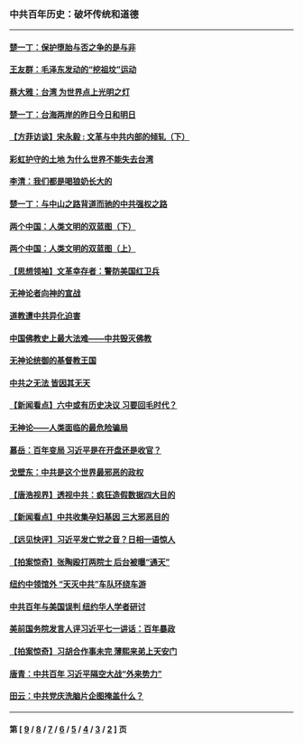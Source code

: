 ### 中共百年历史：破坏传统和道德
---
#### [楚一丁：保护堕胎与否之争的是与非](../../pages/nf1176114/n13815642.md?04260430) 
#### [王友群：毛泽东发动的“挖祖坟”运动](../../pages/nf1176114/n13723639.md?04260430) 
#### [蔡大雅：台湾 为世界点上光明之灯](../../pages/nf1176114/n13531530.md?04260430) 
#### [楚一丁：台海两岸的昨日今日和明日](../../pages/nf1176114/n13531468.md?04260430) 
#### [【方菲访谈】宋永毅 : 文革与中共内部的倾轧（下）](../../pages/nf1176114/n13486836.md?04260430) 
#### [彩虹护守的土地 为什么世界不能失去台湾](../../pages/nf1176114/n13476849.md?04260430) 
#### [李清：我们都是喝狼奶长大的](../../pages/nf1176114/n13471478.md?04260430) 
#### [楚一丁：与中山之路背道而驰的中共强权之路](../../pages/nf1176114/n13437270.md?04260430) 
#### [两个中国：人类文明的双蓝图（下）](../../pages/nf1176114/n13423132.md?04260430) 
#### [两个中国：人类文明的双蓝图（上）](../../pages/nf1176114/n13422687.md?04260430) 
#### [【思想领袖】文革幸存者：警防美国红卫兵](../../pages/nf1176114/n13339289.md?04260430) 
#### [无神论者向神的宣战](../../pages/nf1176114/n13281535.md?04260430) 
#### [道教遭中共异化迫害](../../pages/nf1176114/n13281463.md?04260430) 
#### [中国佛教史上最大法难——中共毁灭佛教](../../pages/nf1176114/n13281397.md?04260430) 
#### [无神论统御的基督教王国](../../pages/nf1176114/n13281280.md?04260430) 
#### [中共之无法 皆因其无天](../../pages/nf1176114/n13281088.md?04260430) 
#### [【新闻看点】六中或有历史决议 习要回毛时代？](../../pages/nf1176114/n13222895.md?04260430) 
#### [无神论——人类面临的最危险骗局](../../pages/nf1176114/n13196137.md?04260430) 
#### [慕岳：百年变局 习近平是在开盘还是收官？](../../pages/nf1176114/n13206516.md?04260430) 
#### [戈壁东：中共是这个世界最邪恶的政权](../../pages/nf1176114/n13085641.md?04260430) 
#### [【唐浩视界】透视中共：疯狂造假数据四大目的](../../pages/nf1176114/n13080590.md?04260430) 
#### [【新闻看点】中共收集孕妇基因 三大邪恶目的](../../pages/nf1176114/n13077182.md?04260430) 
#### [【远见快评】习近平发亡党之音？日相一语惊人](../../pages/nf1176114/n13074809.md?04260430) 
#### [【拍案惊奇】张陶殴打两院士 后台被曝“通天”](../../pages/nf1176114/n13070496.md?04260430) 
#### [纽约中领馆外 “天灭中共”车队环绕车游](../../pages/nf1176114/n13070693.md?04260430) 
#### [中共百年与美国误判 纽约华人学者研讨](../../pages/nf1176114/n13067969.md?04260430) 
#### [美前国务院发言人评习近平七一讲话：百年暴政](../../pages/nf1176114/n13066986.md?04260430) 
#### [【拍案惊奇】习胡合作事未完 薄熙来弟上天安门](../../pages/nf1176114/n13065867.md?04260430) 
#### [唐青：中共百年 习近平隔空大战“外来势力”](../../pages/nf1176114/n13065976.md?04260430) 
#### [田云：中共党庆洗脑片企图掩盖什么？](../../pages/nf1176114/n13064395.md?04260430) 

---
#### 第 [ [9](./9.md?04260430) / [8](./8.md?04260430) / [7](./7.md?04260430) / [6](./6.md?04260430) / [5](./5.md?04260430) / [4](./4.md?04260430) / [3](./3.md?04260430) / [2](./2.md?04260430) ] 页

